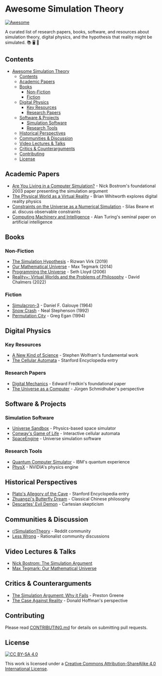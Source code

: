 # Awesome Simulation Theory

[![Awesome](https://awesome.re/badge.svg)](https://awesome.re)

A curated list of research papers, books, software, and resources about simulation theory, digital physics, and the hypothesis that reality might be simulated. 📚 🖥️ 🌌

## Contents
- [Awesome Simulation Theory](#awesome-simulation-theory)
  - [Contents](#contents)
  - [Academic Papers](#academic-papers)
  - [Books](#books)
    - [Non-Fiction](#non-fiction)
    - [Fiction](#fiction)
  - [Digital Physics](#digital-physics)
    - [Key Resources](#key-resources)
    - [Research Papers](#research-papers)
  - [Software \& Projects](#software--projects)
    - [Simulation Software](#simulation-software)
    - [Research Tools](#research-tools)
  - [Historical Perspectives](#historical-perspectives)
  - [Communities \& Discussion](#communities--discussion)
  - [Video Lectures \& Talks](#video-lectures--talks)
  - [Critics \& Counterarguments](#critics--counterarguments)
  - [Contributing](#contributing)
  - [License](#license)

## Academic Papers

- [Are You Living in a Computer Simulation?](https://www.simulation-argument.com/simulation.html) - Nick Bostrom's foundational 2003 paper presenting the simulation argument
- [The Physical World as a Virtual Reality](https://arxiv.org/abs/0801.0337) - Brian Whitworth explores digital reality physics
- [Constraints on the Universe as a Numerical Simulation](https://arxiv.org/abs/1210.1847) - Silas Beane et al. discuss observable constraints
- [Computing Machinery and Intelligence](https://academic.oup.com/mind/article/LIX/236/433/986238) - Alan Turing's seminal paper on artificial intelligence

## Books

### Non-Fiction
- [The Simulation Hypothesis](https://www.amazon.com/Simulation-Hypothesis-Scientific-Evidence-Programmed/dp/1949925315) - Rizwan Virk (2019)
- [Our Mathematical Universe](https://www.amazon.com/Our-Mathematical-Universe-Ultimate-Reality/dp/0307744256) - Max Tegmark (2014)
- [Programming the Universe](https://www.amazon.com/Programming-Universe-Quantum-Computer-Scientist/dp/1400033861) - Seth Lloyd (2006)
- [Reality+: Virtual Worlds and the Problems of Philosophy](https://www.amazon.com/Reality-Virtual-Worlds-Problems-Philosophy/dp/0393635805) - David Chalmers (2022)

### Fiction
- [Simulacron-3](https://www.amazon.com/Simulacron-3-Daniel-F-Galouye/dp/1616461098) - Daniel F. Galouye (1964)
- [Snow Crash](https://www.amazon.com/Snow-Crash-Neal-Stephenson/dp/0553380958) - Neal Stephenson (1992)
- [Permutation City](https://www.amazon.com/Permutation-City-Novel-Greg-Egan/dp/1597805394) - Greg Egan (1994)

## Digital Physics

### Key Resources
- [A New Kind of Science](https://www.wolframscience.com/nks/) - Stephen Wolfram's fundamental work
- [The Cellular Automata](https://plato.stanford.edu/entries/cellular-automata/) - Stanford Encyclopedia entry

### Research Papers
- [Digital Mechanics](https://arxiv.org/abs/hep-th/0510156) - Edward Fredkin's foundational paper
- [The Universe as a Computer](https://arxiv.org/abs/0801.0337) - Jürgen Schmidhuber's perspective

## Software & Projects

### Simulation Software
- [Universe Sandbox](https://universesandbox.com/) - Physics-based space simulator
- [Conway's Game of Life](https://playgameoflife.com/) - Interactive cellular automata
- [SpaceEngine](http://spaceengine.org/) - Universe simulation software

### Research Tools
- [Quantum Computer Simulator](https://quantum-computing.ibm.com/) - IBM's quantum experience
- [PhysX](https://developer.nvidia.com/physx-sdk) - NVIDIA's physics engine

## Historical Perspectives

- [Plato's Allegory of the Cave](https://plato.stanford.edu/entries/plato-myths/#CavMytAll) - Stanford Encyclopedia entry
- [Zhuangzi's Butterfly Dream](https://plato.stanford.edu/entries/zhuangzi/) - Classical Chinese philosophy
- [Descartes' Evil Demon](https://plato.stanford.edu/entries/descartes-epistemology/) - Cartesian skepticism

## Communities & Discussion

- [r/SimulationTheory](https://www.reddit.com/r/SimulationTheory/) - Reddit community
- [Less Wrong](https://www.lesswrong.com/tag/simulation-hypothesis) - Rationalist community discussions

## Video Lectures & Talks

- [Nick Bostrom: The Simulation Argument](https://www.youtube.com/watch?v=nnl6nY8YKHs)
- [Max Tegmark: Our Mathematical Universe](https://www.youtube.com/watch?v=_3UxvycpqYo)

## Critics & Counterarguments

- [The Simulation Argument: Why it Fails](https://arxiv.org/abs/2010.11377) - Preston Greene
- [The Case Against Reality](https://www.quantamagazine.org/the-evolutionary-argument-against-reality-20160421/) - Donald Hoffman's perspective

## Contributing

Please read [CONTRIBUTING.md](https://github.com/gdonald/awesome-simulation-theory/blob/main/CONTRIBUTING.md) for details on submitting pull requests.

## License

[![CC BY-SA 4.0][cc-by-sa-shield]][cc-by-sa]

This work is licensed under a [Creative Commons Attribution-ShareAlike 4.0 International License][cc-by-sa].

[cc-by-sa]: http://creativecommons.org/licenses/by-sa/4.0/
[cc-by-sa-shield]: https://img.shields.io/badge/License-CC%20BY--SA%204.0-lightgrey.svg
